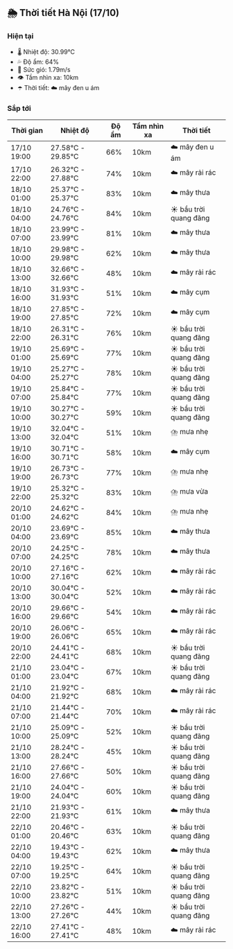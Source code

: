 ## 🌦️ Thời tiết Hà Nội (17/10)

### Hiện tại

- 🌡️ Nhiệt độ: 30.99℃
- 💦 Độ ẩm: 64%
- 💨 Sức gió: 1.79m/s
- 👁️ Tầm nhìn xa: 10km
- ☂️ Thời tiết: ☁️ mây đen u ám

### Sắp tới

| Thời gian | Nhiệt độ | Độ ẩm | Tầm nhìn xa | Thời tiết |
| --- | --- | --- | --- | --- |
| 17/10 19:00 | 27.58℃ - 29.85℃ | 66% | 10km | ☁️ mây đen u ám |
| 17/10 22:00 | 26.32℃ - 27.88℃ | 74% | 10km | ☁️ mây rải rác |
| 18/10 01:00 | 25.37℃ - 25.37℃ | 83% | 10km | ☁️ mây thưa |
| 18/10 04:00 | 24.76℃ - 24.76℃ | 84% | 10km | ☀️ bầu trời quang đãng |
| 18/10 07:00 | 23.99℃ - 23.99℃ | 81% | 10km | ☁️ mây thưa |
| 18/10 10:00 | 29.98℃ - 29.98℃ | 62% | 10km | ☁️ mây thưa |
| 18/10 13:00 | 32.66℃ - 32.66℃ | 48% | 10km | ☁️ mây rải rác |
| 18/10 16:00 | 31.93℃ - 31.93℃ | 51% | 10km | ☁️ mây cụm |
| 18/10 19:00 | 27.85℃ - 27.85℃ | 72% | 10km | ☁️ mây cụm |
| 18/10 22:00 | 26.31℃ - 26.31℃ | 76% | 10km | ☀️ bầu trời quang đãng |
| 19/10 01:00 | 25.69℃ - 25.69℃ | 77% | 10km | ☀️ bầu trời quang đãng |
| 19/10 04:00 | 25.27℃ - 25.27℃ | 78% | 10km | ☀️ bầu trời quang đãng |
| 19/10 07:00 | 25.84℃ - 25.84℃ | 77% | 10km | ☀️ bầu trời quang đãng |
| 19/10 10:00 | 30.27℃ - 30.27℃ | 59% | 10km | ☀️ bầu trời quang đãng |
| 19/10 13:00 | 32.04℃ - 32.04℃ | 51% | 10km | ⛈️ mưa nhẹ |
| 19/10 16:00 | 30.71℃ - 30.71℃ | 58% | 10km | ☁️ mây cụm |
| 19/10 19:00 | 26.73℃ - 26.73℃ | 77% | 10km | ⛈️ mưa nhẹ |
| 19/10 22:00 | 25.32℃ - 25.32℃ | 83% | 10km | ⛈️ mưa vừa |
| 20/10 01:00 | 24.62℃ - 24.62℃ | 84% | 10km | ⛈️ mưa nhẹ |
| 20/10 04:00 | 23.69℃ - 23.69℃ | 85% | 10km | ☁️ mây thưa |
| 20/10 07:00 | 24.25℃ - 24.25℃ | 78% | 10km | ☁️ mây thưa |
| 20/10 10:00 | 27.16℃ - 27.16℃ | 62% | 10km | ☁️ mây rải rác |
| 20/10 13:00 | 30.04℃ - 30.04℃ | 52% | 10km | ☁️ mây rải rác |
| 20/10 16:00 | 29.66℃ - 29.66℃ | 54% | 10km | ☁️ mây rải rác |
| 20/10 19:00 | 26.06℃ - 26.06℃ | 65% | 10km | ☁️ mây rải rác |
| 20/10 22:00 | 24.41℃ - 24.41℃ | 68% | 10km | ☀️ bầu trời quang đãng |
| 21/10 01:00 | 23.04℃ - 23.04℃ | 67% | 10km | ☀️ bầu trời quang đãng |
| 21/10 04:00 | 21.92℃ - 21.92℃ | 68% | 10km | ☁️ mây rải rác |
| 21/10 07:00 | 21.44℃ - 21.44℃ | 70% | 10km | ☁️ mây rải rác |
| 21/10 10:00 | 25.09℃ - 25.09℃ | 52% | 10km | ☀️ bầu trời quang đãng |
| 21/10 13:00 | 28.24℃ - 28.24℃ | 45% | 10km | ☀️ bầu trời quang đãng |
| 21/10 16:00 | 27.66℃ - 27.66℃ | 50% | 10km | ☀️ bầu trời quang đãng |
| 21/10 19:00 | 24.04℃ - 24.04℃ | 60% | 10km | ☀️ bầu trời quang đãng |
| 21/10 22:00 | 21.93℃ - 21.93℃ | 61% | 10km | ☁️ mây thưa |
| 22/10 01:00 | 20.46℃ - 20.46℃ | 63% | 10km | ☀️ bầu trời quang đãng |
| 22/10 04:00 | 19.43℃ - 19.43℃ | 62% | 10km | ☁️ mây thưa |
| 22/10 07:00 | 19.25℃ - 19.25℃ | 64% | 10km | ☀️ bầu trời quang đãng |
| 22/10 10:00 | 23.82℃ - 23.82℃ | 51% | 10km | ☀️ bầu trời quang đãng |
| 22/10 13:00 | 27.26℃ - 27.26℃ | 44% | 10km | ☀️ bầu trời quang đãng |
| 22/10 16:00 | 27.41℃ - 27.41℃ | 48% | 10km | ☁️ mây rải rác |
